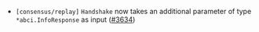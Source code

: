 - `[consensus/replay]` `Handshake` now takes an additional parameter of type `*abci.InfoResponse` as input
  ([#3634](https://github.com/cometbft/cometbft/pull/3634))
